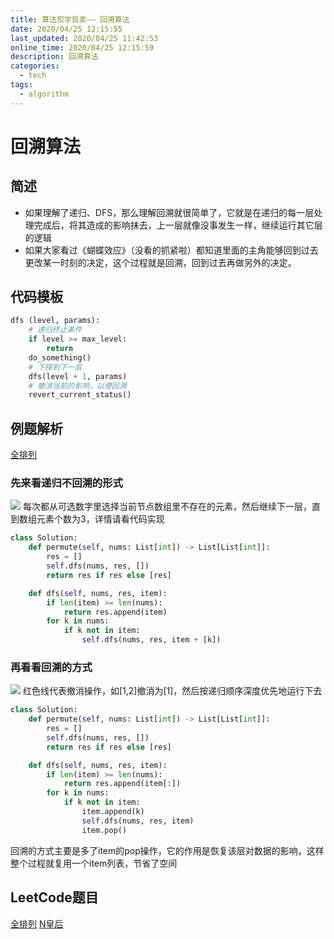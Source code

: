 ```yaml
---
title: 算法现学现卖—— 回溯算法
date: 2020/04/25 12:15:55
last_updated: 2020/04/25 11:42:53
online_time: 2020/04/25 12:15:59
description: 回溯算法
categories:
  - tech
tags:
  - algorithm
---
```


# 回溯算法
## 简述
* 如果理解了递归、DFS，那么理解回溯就很简单了，它就是在递归的每一层处理完成后，将其造成的影响抹去，上一层就像没事发生一样，继续运行其它层的逻辑
* 如果大家看过《蝴蝶效应》（没看的抓紧啦）都知道里面的主角能够回到过去更改某一时刻的决定，这个过程就是回溯，回到过去再做另外的决定。

## 代码模板
```python
dfs (level, params):
    # 递归终止条件
    if level >= max_level:
        return
    do_something()
    # 下探到下一层
    dfs(level + 1, params)
	# 撤消当前的影响，以便回溯
	revert_current_status()
```

## 例题解析
[全排列](https://leetcode-cn.com/problems/permutations/)

### 先来看递归不回溯的形式

![](https://yrw-blog.oss-cn-shenzhen.aliyuncs.com/article-img/20200425/76d17bee-188e-4fde-9692-8237bf4f6654--123.jpg)
每次都从可选数字里选择当前节点数组里不存在的元素，然后继续下一层，直到数组元素个数为3，详情请看代码实现
```python
class Solution:
    def permute(self, nums: List[int]) -> List[List[int]]:
        res = []
        self.dfs(nums, res, [])
        return res if res else [res]

    def dfs(self, nums, res, item):
        if len(item) >= len(nums):
            return res.append(item)
        for k in nums:
            if k not in item:
                self.dfs(nums, res, item + [k])
```

### 再看看回溯的方式
![](https://yrw-blog.oss-cn-shenzhen.aliyuncs.com/article-img/20200425/8db5e4f4-4d81-482d-8ac9-9aa25aa4855c--aaa.jpg)
红色线代表撤消操作，如[1,2]撤消为[1]，然后按递归顺序深度优先地运行下去
```python
class Solution:
    def permute(self, nums: List[int]) -> List[List[int]]:
        res = []
        self.dfs(nums, res, [])
        return res if res else [res]

    def dfs(self, nums, res, item):
        if len(item) >= len(nums):
            return res.append(item[:])
        for k in nums:
            if k not in item:
                item.append(k)
                self.dfs(nums, res, item)
                item.pop()
```

回溯的方式主要是多了item的pop操作，它的作用是恢复该层对数据的影响，这样整个过程就复用一个item列表，节省了空间

## LeetCode题目
[全排列](https://leetcode-cn.com/problems/permutations/)
[N皇后](https://leetcode-cn.com/problems/n-queens/)

